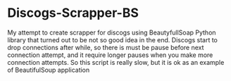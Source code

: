 # Discogs-Scrapper-BS
My attempt to create scrapper for discogs using BeautyfullSoap Python library that turned out to be not so good idea in the end. Discogs start to drop connections after while, so there is must be pause before next connection attempt, and it require longer pauses when you make more connection attempts. So this script is really slow, but it is ok as an example of BeautifulSoup application 
